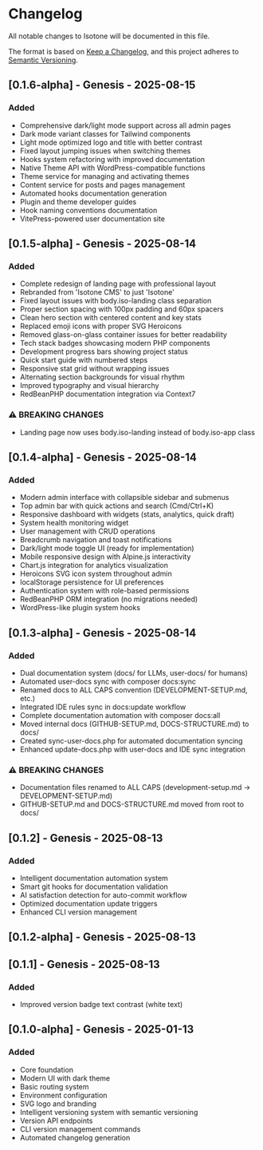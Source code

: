 # Changelog

All notable changes to Isotone will be documented in this file.

The format is based on [Keep a Changelog](https://keepachangelog.com/en/1.0.0/),
and this project adheres to [Semantic Versioning](https://semver.org/spec/v2.0.0.html).

## [0.1.6-alpha] - Genesis - 2025-08-15

### Added
- Comprehensive dark/light mode support across all admin pages
- Dark mode variant classes for Tailwind components
- Light mode optimized logo and title with better contrast
- Fixed layout jumping issues when switching themes
- Hooks system refactoring with improved documentation
- Native Theme API with WordPress-compatible functions
- Theme service for managing and activating themes
- Content service for posts and pages management
- Automated hooks documentation generation
- Plugin and theme developer guides
- Hook naming conventions documentation
- VitePress-powered user documentation site

## [0.1.5-alpha] - Genesis - 2025-08-14

### Added
- Complete redesign of landing page with professional layout
- Rebranded from 'Isotone CMS' to just 'Isotone'
- Fixed layout issues with body.iso-landing class separation
- Proper section spacing with 100px padding and 60px spacers
- Clean hero section with centered content and key stats
- Replaced emoji icons with proper SVG Heroicons
- Removed glass-on-glass container issues for better readability
- Tech stack badges showcasing modern PHP components
- Development progress bars showing project status
- Quick start guide with numbered steps
- Responsive stat grid without wrapping issues
- Alternating section backgrounds for visual rhythm
- Improved typography and visual hierarchy
- RedBeanPHP documentation integration via Context7

### ⚠ BREAKING CHANGES
- Landing page now uses body.iso-landing instead of body.iso-app class

## [0.1.4-alpha] - Genesis - 2025-08-14

### Added
- Modern admin interface with collapsible sidebar and submenus
- Top admin bar with quick actions and search (Cmd/Ctrl+K)
- Responsive dashboard with widgets (stats, analytics, quick draft)
- System health monitoring widget
- User management with CRUD operations
- Breadcrumb navigation and toast notifications
- Dark/light mode toggle UI (ready for implementation)
- Mobile responsive design with Alpine.js interactivity
- Chart.js integration for analytics visualization
- Heroicons SVG icon system throughout admin
- localStorage persistence for UI preferences
- Authentication system with role-based permissions
- RedBeanPHP ORM integration (no migrations needed)
- WordPress-like plugin system hooks

## [0.1.3-alpha] - Genesis - 2025-08-14

### Added
- Dual documentation system (docs/ for LLMs, user-docs/ for humans)
- Automated user-docs sync with composer docs:sync
- Renamed docs to ALL CAPS convention (DEVELOPMENT-SETUP.md, etc.)
- Integrated IDE rules sync in docs:update workflow
- Complete documentation automation with composer docs:all
- Moved internal docs (GITHUB-SETUP.md, DOCS-STRUCTURE.md) to docs/
- Created sync-user-docs.php for automated documentation syncing
- Enhanced update-docs.php with user-docs and IDE sync integration

### ⚠ BREAKING CHANGES
- Documentation files renamed to ALL CAPS (development-setup.md → DEVELOPMENT-SETUP.md)
- GITHUB-SETUP.md and DOCS-STRUCTURE.md moved from root to docs/

## [0.1.2] - Genesis - 2025-08-13

### Added
- Intelligent documentation automation system
- Smart git hooks for documentation validation
- AI satisfaction detection for auto-commit workflow
- Optimized documentation update triggers
- Enhanced CLI version management

## [0.1.2-alpha] - Genesis - 2025-08-13

## [0.1.1] - Genesis - 2025-08-13

### Added
- Improved version badge text contrast (white text)

## [0.1.0-alpha] - Genesis - 2025-01-13

### Added
- Core foundation
- Modern UI with dark theme
- Basic routing system
- Environment configuration
- SVG logo and branding
- Intelligent versioning system with semantic versioning
- Version API endpoints
- CLI version management commands
- Automated changelog generation

